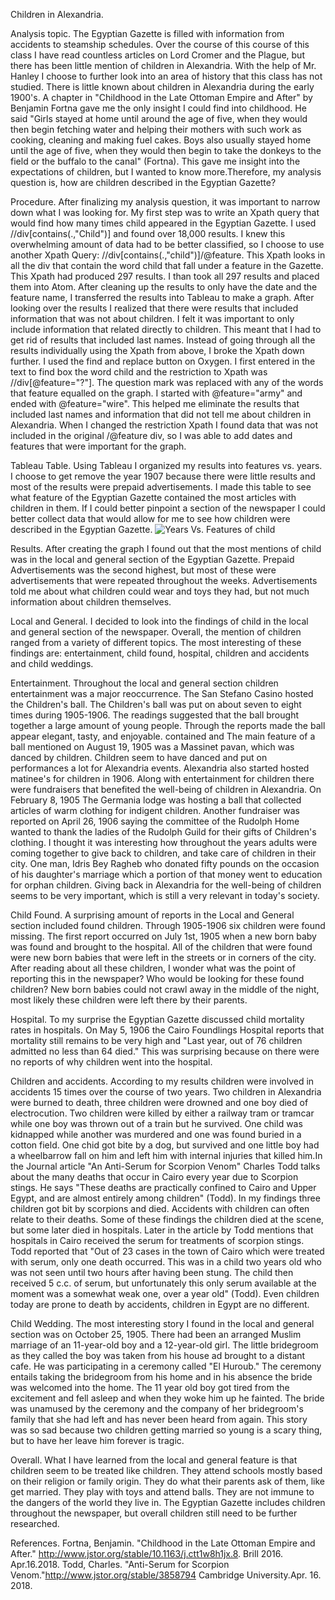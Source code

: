 Children in Alexandria.

Analysis topic.
  The Egyptian Gazette is filled with information from accidents to steamship
  schedules. Over the course of this course of this class I have read countless
  articles on Lord Cromer and the Plague, but there has been little mention of
  children in Alexandria. With the help of Mr. Hanley I choose to further look
  into an area of history that this class has not studied. There is little known
  about children in Alexandria during the early 1900's. A chapter in "Childhood
  in the Late Ottoman Empire and After" by Benjamin Fortna gave me the only insight
  I could find into childhood. He said "Girls stayed at home until around the
  age of five, when they would then begin fetching water and helping their
  mothers with such work as cooking, cleaning and making fuel cakes. Boys also
  usually stayed home until the age of five, when they would then begin to take
  the donkeys to the field or the buffalo to the canal" (Fortna). This gave me insight into
  the expectations of children, but I wanted to know more.Therefore, my analysis
  question is, how are children described in the Egyptian Gazette?

Procedure.
   After finalizing my analysis question, it was important to narrow down what I
   was looking for. My first step was to write an Xpath query that would find
   how many times child appeared in the Egyptian Gazette. I used
   //div[contains(.,"Child")] and found over 18,000 results. I knew this
   overwhelming amount of data had to be better classified, so I choose to use
   another Xpath Query: //div[contains(.,"child")]/@feature. This Xpath looks in
   all the div that contain the word child that fall under a feature in the
   Gazette. This Xpath had produced 297 results. I than took all 297 results and
   placed them into Atom. After cleaning up the results to only have the date and
   the feature name, I transferred the results into Tableau to make a graph.
   After looking over the results I realized that there were results that included
   information that was not about children. I felt it was important to only
   include information that related directly to children. This meant that
   I had to get rid of results that included last names. Instead of going through
   all the results individually using the Xpath from above, I broke the Xpath
   down further. I used the find and replace button on Oxygen. I first entered
   in the text to find box the word child and the restriction to Xpath was
   //div[@feature="?"]. The question mark was replaced with any of the words that
   feature equalled on the graph. I started with @feature="army" and ended with
   @feature="wire". This helped me eliminate the results that included last names
   and information that did not tell me about children in Alexandria. When I
   changed the restriction Xpath I found data that was not included in the original
   /@feature div, so I was able to add dates and features that were important for
   the graph.

Tableau Table.
  Using Tableau I organized my results into features vs. years. I choose to get
  remove the year 1907 because there were little results and most of the results
  were prepaid advertisements. I made this table to see what feature of the
  Egyptian Gazette contained the most articles with children in them. If I could
  better pinpoint a section of the newspaper I could better collect data that
  would allow for me to see how children were described in the Egyptian Gazette.
  ![Years Vs. Features of child](https://raw.githubusercontent.com/claudia5/analysis/master/Screen%20Shot%202018-04-15%20at%203.26.47%20PM.png)

Results.
  After creating the graph I found out that the most mentions of child was in
  the local and general section of the Egyptian Gazette. Prepaid Advertisements
  was the second highest, but most of these were advertisements that were repeated
  throughout the weeks. Advertisements told me about what children could wear and
  toys they had, but not much information about children themselves.

Local and General.
  I decided to look into the findings of child in the local and general
  section of the newspaper. Overall, the mention of children ranged from a
  variety of different topics. The most interesting of these findings are:
  entertainment, child found, hospital, children and accidents and child weddings.

Entertainment.
  Throughout the local and general section children entertainment was a major
  reoccurrence. The San Stefano Casino hosted the Children's ball. The
  Children's ball was put on about seven to eight times during 1905-1906.
  The readings suggested that the ball brought together a large amount of young
  people. Through the reports made the ball appear elegant, tasty, and enjoyable.
  contained and The main feature of a ball mentioned on August 19, 1905 was a
  Massinet pavan, which was danced by children. Children seem to have danced and
  put on performances a lot for Alexandria events. Alexandria also started hosted
  matinee's for children in 1906. Along with entertainment for children there were
  fundraisers that benefited the well-being of children in Alexandria. On
  February 8, 1905 The Germania lodge was hosting a ball that collected articles
  of warm clothing for indigent children. Another fundraiser was reported on
  April 26, 1906 saying the committee of the Rudolph Home wanted to thank the
  ladies of the Rudolph Guild for their gifts of Children's clothing. I thought
  it was interesting how throughout the years adults were coming together to
  give back to children, and take care of children in their city. One man, Idris
  Bey Ragheb who donated fifty pounds on the occasion of his daughter's marriage
  which a portion of that money went to education for orphan children. Giving
  back in Alexandria for the well-being of children seems to be very important,
  which is still a very relevant in today's society.

Child Found.
    A surprising amount of reports in the Local and General section included found
    children. Through 1905-1906 six children were found missing. The first report
    occurred on July 1st, 1905 when a new born baby was found and brought to the
    hospital. All of the children that were found were new born babies that were
    left in the streets or in corners of the city. After reading about
    all these children, I wonder what was the point of reporting this in the
    newspaper? Who would be looking for these found children? New born babies
    could not crawl away in the middle of the night, most likely these children
    were left there by their parents.

Hospital.
  To my surprise the Egyptian Gazette discussed child mortality rates in hospitals.
  On May 5, 1906 the Cairo Foundlings Hospital reports that mortality still
  remains to be very high and "Last year, out of 76 children admitted no less
  than 64 died." This was surprising because on there were no reports of why
  children went into the hospital.

Children and accidents.
  According to my results children were involved in accidents 15 times over the
  course of two years. Two children in Alexandria were burned to death, three
  children were drowned and one boy died of electrocution. Two children were
  killed by either a railway tram or tramcar while one boy was thrown out of a
  train but he survived. One child was kidnapped while another was murdered and
  one was found buried in a cotton field. One chid got bite by a dog, but
  survived and one little boy had a wheelbarrow fall on him and left him with
  internal injuries that killed him.In the Journal article "An Anti-Serum for
  Scorpion Venom" Charles Todd talks about the many deaths that occur in Cairo
  every year due to Scorpion stings. He says "These deaths are practically
  confined to Cairo and Upper Egypt, and are almost entirely among children" (Todd).
  In my findings three children got bit by scorpions and died. Accidents with
  children can often relate to their deaths. Some of these findings the children
  died at the scene, but some later died in hospitals. Later in the article by
  Todd mentions that hospitals in Cairo received the serum for treatments of
  scorpion stings. Todd reported that "Out of 23 cases in the town of Cairo
  which were treated with serum, only one death occurred. This was in a child
  two years old who was not seen until two hours after having been stung. The
  child then received 5 c.c. of serum, but unfortunately this only serum
  available at the moment was a somewhat weak one, over a year old" (Todd). Even
  children today are prone to death by accidents, children in Egypt are no
  different.

Child Wedding.
  The most interesting story I found in the local and general section was on
  October 25, 1905. There had been an arranged Muslim marriage of an 11-year-old
  boy and a 12-year-old girl. The little bridegroom as they called the boy was
  taken from his house ad brought to a distant cafe. He was participating in a
  ceremony called "El Huroub." The ceremony entails taking the bridegroom from
  his home and in his absence the bride was welcomed into the home. The 11 year
  old boy got tired from the excitement and fell asleep and when they woke him
  up he fainted. The bride was unamused by the ceremony and the company of her
  bridegroom's family that she had left and has never been heard from again.
  This story was so sad because two children getting married so young is a scary
  thing, but to have her leave him forever is tragic.

Overall.
  What I have learned from the local and general feature is that children seem
  to be treated like children. They attend schools mostly based on their religion
  or family origin. They do what their parents ask of them, like get married.
  They play with toys and attend balls. They are not immune to the dangers of
  the world they live in. The Egyptian Gazette includes children throughout the
  newspaper, but overall children still need to be further researched.

References.
  Fortna, Benjamin. "Childhood in the Late Ottoman Empire and After."
    http://www.jstor.org/stable/10.1163/j.ctt1w8h1jx.8. Brill 2016. Apr.16.2018.
  Todd, Charles. "Anti-Serum for Scorpion Venom."http://www.jstor.org/stable/3858794
    Cambridge University.Apr. 16. 2018.
